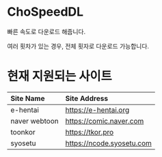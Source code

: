 # ChoSpeedDL

빠른 속도로 다운로드 해줍니다.

여러 횟차가 있는 경우, 전체 횟자로 다운로드 가능합니다.


# 현재 지원되는 사이트

|Site Name|Site Address|
|:---|:---|
|e-hentai|https://e-hentai.org|
|naver webtoon|https://comic.naver.com|
|toonkor|https://tkor.pro|
|syosetu|https://ncode.syosetu.com|